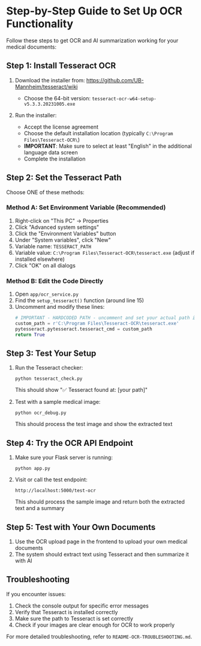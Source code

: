 # Step-by-Step Guide to Set Up OCR Functionality

Follow these steps to get OCR and AI summarization working for your medical documents:

## Step 1: Install Tesseract OCR

1. Download the installer from: https://github.com/UB-Mannheim/tesseract/wiki
   - Choose the 64-bit version: `tesseract-ocr-w64-setup-v5.3.3.20231005.exe`

2. Run the installer:
   - Accept the license agreement
   - Choose the default installation location (typically `C:\Program Files\Tesseract-OCR\`)
   - **IMPORTANT**: Make sure to select at least "English" in the additional language data screen
   - Complete the installation

## Step 2: Set the Tesseract Path

Choose ONE of these methods:

### Method A: Set Environment Variable (Recommended)
1. Right-click on "This PC" → Properties
2. Click "Advanced system settings"
3. Click the "Environment Variables" button
4. Under "System variables", click "New"
5. Variable name: `TESSERACT_PATH`
6. Variable value: `C:\Program Files\Tesseract-OCR\tesseract.exe` (adjust if installed elsewhere)
7. Click "OK" on all dialogs

### Method B: Edit the Code Directly
1. Open `app/ocr_service.py`
2. Find the `setup_tesseract()` function (around line 15)
3. Uncomment and modify these lines:
   ```python
   # IMPORTANT - HARDCODED PATH - uncomment and set your actual path if needed
   custom_path = r'C:\Program Files\Tesseract-OCR\tesseract.exe'
   pytesseract.pytesseract.tesseract_cmd = custom_path
   return True
   ```

## Step 3: Test Your Setup

1. Run the Tesseract checker:
   ```
   python tesseract_check.py
   ```
   This should show "✅ Tesseract found at: [your path]"

2. Test with a sample medical image:
   ```
   python ocr_debug.py
   ```
   This should process the test image and show the extracted text

## Step 4: Try the OCR API Endpoint

1. Make sure your Flask server is running:
   ```
   python app.py
   ```

2. Visit or call the test endpoint:
   ```
   http://localhost:5000/test-ocr
   ```
   This should process the sample image and return both the extracted text and a summary

## Step 5: Test with Your Own Documents

1. Use the OCR upload page in the frontend to upload your own medical documents
2. The system should extract text using Tesseract and then summarize it with AI

## Troubleshooting

If you encounter issues:

1. Check the console output for specific error messages
2. Verify that Tesseract is installed correctly
3. Make sure the path to Tesseract is set correctly
4. Check if your images are clear enough for OCR to work properly

For more detailed troubleshooting, refer to `README-OCR-TROUBLESHOOTING.md`. 
